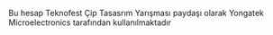 Bu hesap Teknofest Çip Tasasrım Yarışması paydaşı olarak Yongatek Microelectronics tarafından kullanılmaktadır
